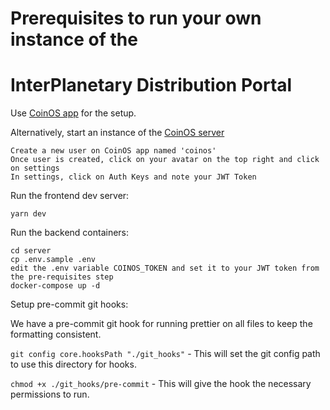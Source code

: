 # Prerequisites to run your own instance of the 
# InterPlanetary Distribution Portal
Use [CoinOS app](https://coinos.io/) for the setup.

Alternatively, start an instance of the [CoinOS server](https://github.com/coinos/coinos-server)


    Create a new user on CoinOS app named 'coinos'
    Once user is created, click on your avatar on the top right and click on settings
    In settings, click on Auth Keys and note your JWT Token

Run the frontend dev server:

    yarn dev

Run the backend containers:

    cd server
    cp .env.sample .env
    edit the .env variable COINOS_TOKEN and set it to your JWT token from the pre-requisites step
    docker-compose up -d
    
Setup pre-commit git hooks:
    
   We have a pre-commit git hook for running prettier on all files to keep the formatting consistent.
    
   `git config core.hooksPath "./git_hooks"` - This will set the git config path to use this directory for hooks.
    
   `chmod +x ./git_hooks/pre-commit` - This will give the hook the necessary permissions to run.
